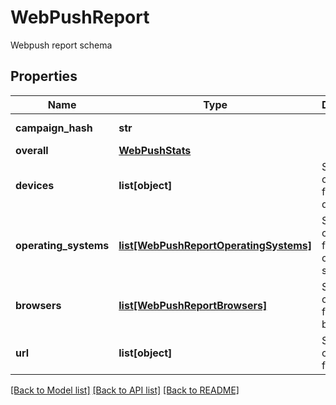 # WebPushReport

Webpush report schema
## Properties
Name | Type | Description | Notes
------------ | ------------- | ------------- | -------------
**campaign_hash** | **str** |  | [optional] [readonly] 
**overall** | [**WebPushStats**](WebPushStats.md) |  | [optional] 
**devices** | **list[object]** | Stats of the campaign for each device | [optional] 
**operating_systems** | [**list[WebPushReportOperatingSystems]**](WebPushReportOperatingSystems.md) | Stats of the campaign for each operating system | [optional] 
**browsers** | [**list[WebPushReportBrowsers]**](WebPushReportBrowsers.md) | Stats of the campaign for each browser | [optional] 
**url** | **list[object]** | Stats of the campaign for each url | [optional] 

[[Back to Model list]](../README.md#documentation-for-models) [[Back to API list]](../README.md#documentation-for-api-endpoints) [[Back to README]](../README.md)


